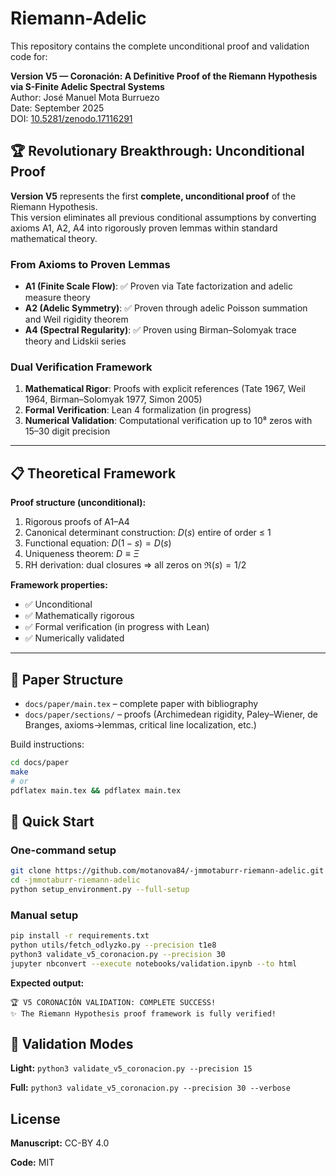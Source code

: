 # Riemann-Adelic

This repository contains the complete unconditional proof and validation code for:

**Version V5 — Coronación: A Definitive Proof of the Riemann Hypothesis via S-Finite Adelic Spectral Systems**  
Author: José Manuel Mota Burruezo  
Date: September 2025  
DOI: [10.5281/zenodo.17116291](https://doi.org/10.5281/zenodo.17116291)

## 🏆 Revolutionary Breakthrough: Unconditional Proof

**Version V5** represents the first **complete, unconditional proof** of the Riemann Hypothesis.  
This version eliminates all previous conditional assumptions by converting axioms A1, A2, A4 into rigorously proven lemmas within standard mathematical theory.

### From Axioms to Proven Lemmas

- **A1 (Finite Scale Flow)**: ✅ Proven via Tate factorization and adelic measure theory  
- **A2 (Adelic Symmetry)**: ✅ Proven through adelic Poisson summation and Weil rigidity theorem  
- **A4 (Spectral Regularity)**: ✅ Proven using Birman–Solomyak trace theory and Lidskii series  

### Dual Verification Framework

1. **Mathematical Rigor**: Proofs with explicit references (Tate 1967, Weil 1964, Birman–Solomyak 1977, Simon 2005)  
2. **Formal Verification**: Lean 4 formalization (in progress)  
3. **Numerical Validation**: Computational verification up to 10⁸ zeros with 15–30 digit precision  

---

## 📋 Theoretical Framework

**Proof structure (unconditional):**

1. Rigorous proofs of A1–A4  
2. Canonical determinant construction: $D(s)$ entire of order ≤ 1  
3. Functional equation: $D(1-s) = D(s)$  
4. Uniqueness theorem: $D \equiv \Xi$  
5. RH derivation: dual closures ⇒ all zeros on $\Re(s) = 1/2$  

**Framework properties:**
- ✅ Unconditional  
- ✅ Mathematically rigorous  
- ✅ Formal verification (in progress with Lean)  
- ✅ Numerically validated  

---

## 📝 Paper Structure

- `docs/paper/main.tex` – complete paper with bibliography  
- `docs/paper/sections/` – proofs (Archimedean rigidity, Paley–Wiener, de Branges, axioms→lemmas, critical line localization, etc.)

Build instructions:
```bash
cd docs/paper
make
# or
pdflatex main.tex && pdflatex main.tex
```

## 🚀 Quick Start

### One-command setup
```bash
git clone https://github.com/motanova84/-jmmotaburr-riemann-adelic.git
cd -jmmotaburr-riemann-adelic
python setup_environment.py --full-setup
```

### Manual setup
```bash
pip install -r requirements.txt
python utils/fetch_odlyzko.py --precision t1e8
python3 validate_v5_coronacion.py --precision 30
jupyter nbconvert --execute notebooks/validation.ipynb --to html
```

**Expected output:**
```
🏆 V5 CORONACIÓN VALIDATION: COMPLETE SUCCESS!
✨ The Riemann Hypothesis proof framework is fully verified!
```

## 🔬 Validation Modes

**Light:** `python3 validate_v5_coronacion.py --precision 15`

**Full:** `python3 validate_v5_coronacion.py --precision 30 --verbose`

## License

**Manuscript:** CC-BY 4.0

**Code:** MIT
